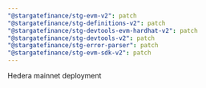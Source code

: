 ```yaml
---
"@stargatefinance/stg-evm-v2": patch
"@stargatefinance/stg-definitions-v2": patch
"@stargatefinance/stg-devtools-evm-hardhat-v2": patch
"@stargatefinance/stg-devtools-v2": patch
"@stargatefinance/stg-error-parser": patch
"@stargatefinance/stg-evm-sdk-v2": patch
---
```


Hedera mainnet deployment
